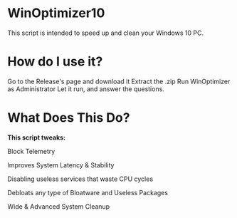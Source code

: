 # WinOptimizer10
This script is intended to speed up and clean your Windows 10 PC.
# How do I use it?
Go to the Release's page and download it
Extract the .zip
Run WinOptimizer as Administrator
Let it run, and answer the questions.
# What Does This Do?
**This script tweaks:**


Block Telemetry

Improves System Latency & Stability

Disabling useless services that waste CPU cycles

Debloats any type of Bloatware and Useless Packages

Wide & Advanced System Cleanup

